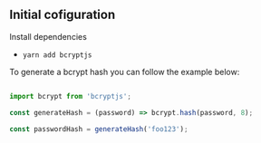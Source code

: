 ## Initial cofiguration

Install dependencies

- `yarn add bcryptjs`

To generate a bcrypt hash you can follow the example below:

```js

import bcrypt from 'bcryptjs';

const generateHash = (password) => bcrypt.hash(password, 8);

const passwordHash = generateHash('foo123');

```